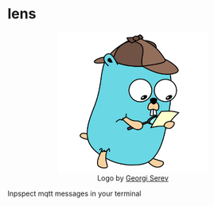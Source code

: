 # lens

<p align="center">
  <img src="./docs/logo.png" alt="" width="300">
  <br>
  Logo by <a href="https://github.com/hawkgs">Georgi Serev</a>
</p>

Inpspect mqtt messages in your terminal
